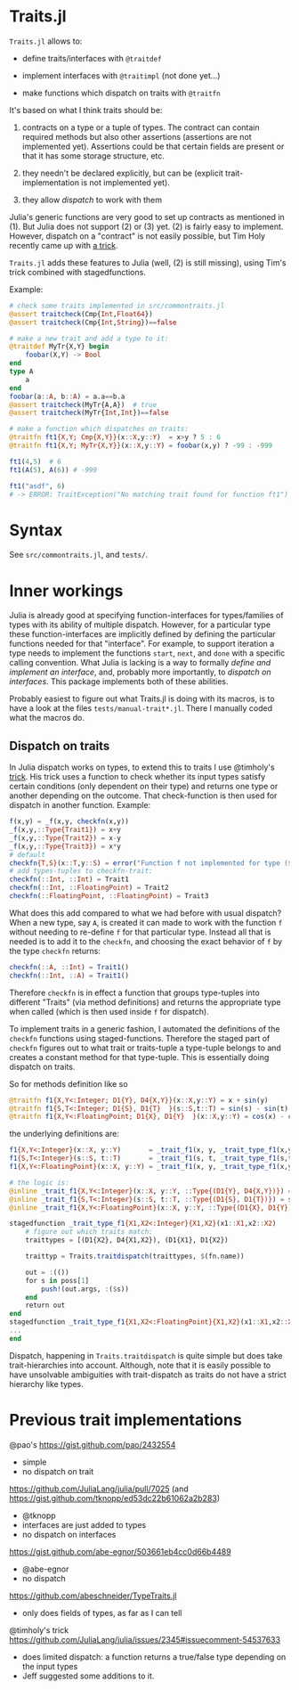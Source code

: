 # Traits.jl

`Traits.jl` allows to:

- define traits/interfaces with `@traitdef`

- implement interfaces with `@traitimpl` (not done yet...)

- make functions which dispatch on traits with `@traitfn`

It's based on what I think traits should be:

1.  contracts on a type or a tuple of types.  The contract can contain
    required methods but also other assertions (assertions are not
    implemented yet).
    Assertions could be that certain fields are present or that it has
    some storage structure, etc.
   
2.  they needn't be declared explicitly, but can be (explicit
    trait-implementation is not implemented yet).
   
3.  they allow *dispatch* to work with them

Julia's generic functions are very good to set up contracts
as mentioned in (1).  But Julia does not support (2) or (3) yet.  (2)
is fairly easy to implement.  However, dispatch on a "contract" is not
easily possible, but Tim Holy recently came up with
[a trick](https://github.com/JuliaLang/julia/issues/2345#issuecomment-54537633).

`Traits.jl` adds these features to Julia (well, (2) is still missing),
using Tim's trick combined with stagedfunctions.

Example:
```julia
# check some traits implemented in src/commontraits.jl
@assert traitcheck(Cmp{Int,Float64}) 
@assert traitcheck(Cmp{Int,String})==false

# make a new trait and add a type to it:
@traitdef MyTr{X,Y} begin
    foobar(X,Y) -> Bool
end
type A
    a
end
foobar(a::A, b::A) = a.a==b.a
@assert traitcheck(MyTr{A,A})  # true
@assert traitcheck(MyTr{Int,Int})==false

# make a function which dispatches on traits:
@traitfn ft1{X,Y; Cmp{X,Y}}(x::X,y::Y)  = x>y ? 5 : 6
@traitfn ft1{X,Y; MyTr{X,Y}}(x::X,y::Y) = foobar(x,y) ? -99 : -999

ft1(4,5)  # 6
ft1(A(5), A(6)) # -999

ft1("asdf", 6)
# -> ERROR: TraitException("No matching trait found for function ft1")
```

# Syntax

See `src/commontraits.jl`, and `tests/`.

# Inner workings

Julia is already good at specifying function-interfaces for
types/families of types with its ability of multiple dispatch.
However, for a particular type these function-interfaces are
implicitly defined by defining the particular functions needed for
that "interface".  For example, to support iteration a type needs to
implement the functions `start`, `next`, and `done` with a specific
calling convention.  What Julia is lacking is a way to formally
*define and implement an interface*, and, probably more importantly,
to *dispatch on interfaces*.  This package implements both of these
abilities.

Probably easiest to figure out what Traits.jl is doing with its
macros, is to have a look at the files `tests/manual-trait*.jl`.  There
I manually coded what the macros do.


## Dispatch on traits

In Julia dispatch works on types, to extend this to traits I use
@timholy's [trick](https://github.com/JuliaLang/julia/issues/2345#issuecomment-54537633).
His trick uses a function to check whether its input types satisfy
certain conditions (only dependent on their type) and returns one type
or another depending on the outcome.  That check-function is then used
for dispatch in another function.  Example:
```julia
f(x,y) = _f(x,y, checkfn(x,y))
_f(x,y,::Type{Trait1}) = x+y
_f(x,y,::Type{Trait2}) = x-y
_f(x,y,::Type{Trait3}) = x*y
# default
checkfn{T,S}(x::T,y::S) = error("Function f not implemented for type ($T,$S)")
# add types-tuples to checkfn-trait:
checkfn(::Int, ::Int) = Trait1
checkfn(::Int, ::FloatingPoint) = Trait2
checkfn(::FloatingPoint, ::FloatingPoint) = Trait3
```

What does this add compared to what we had before with usual dispatch?
When a new type, say `A`, is created it can made to work with the
function `f` without needing to re-define `f` for that particular
type.  Instead all that is needed is to add it to the `checkfn`, and
choosing the exact behavior of `f` by the type `checkfn` returns:
```julia
checkfn(::A, ::Int) = Trait1()
checkfn(::Int, ::A) = Trait1() 
```

Therefore `checkfn` is in effect a function that groups type-tuples
into different "Traits" (via method definitions) and returns the
appropriate type when called (which is then used inside `f` for
dispatch).

To implement traits in a generic fashion, I automated the definitions
of the `checkfn` functions using staged-functions.  Therefore the
staged part of `checkfn` figures out to what trait or traits-tuple a
type-tuple belongs to and creates a constant method for that type-tuple.
This is essentially doing dispatch on traits.

So for methods definition like so
```julia
@traitfn f1{X,Y<:Integer; D1{Y}, D4{X,Y}}(x::X,y::Y) = x + sin(y)
@traitfn f1{S,T<:Integer; D1{S}, D1{T}  }(s::S,t::T) = sin(s) - sin(t)
@traitfn f1{X,Y<:FloatingPoint; D1{X}, D1{Y}  }(x::X,y::Y) = cos(x) - cos(y)
```
the underlying definitions are:
```julia
f1{X,Y<:Integer}(x::X, y::Y)       = _trait_f1(x, y, _trait_type_f1(x,y) )
f1{S,T<:Integer}(s::S, t::T)       = _trait_f1(s, t, _trait_type_f1(s,t) )
f1{X,Y<:FloatingPoint}(x::X, y::Y) = _trait_f1(x, y, _trait_type_f1(x,y) )

# the logic is:
@inline _trait_f1{X,Y<:Integer}(x::X, y::Y, ::Type{(D1{Y}, D4{X,Y})}) = x + sin(y)
@inline _trait_f1{S,T<:Integer}(s::S, t::T, ::Type{(D1{S}, D1{T})}) = sin(s) - sin(t)
@inline _trait_f1{X,Y<:FloatingPoint}(x::X, y::Y, ::Type{(D1{X}, D1{Y})}) = cos(x) - cos(y)

stagedfunction _trait_type_f1{X1,X2<:Integer}{X1,X2}(x1::X1,x2::X2)
    # figure out which traits match:
    traittypes = [(D1{X2}, D4{X1,X2}), (D1{X1}, D1{X2})

    traittyp = Traits.traitdispatch(traittypes, $(fn.name))

    out = :(())
    for s in poss[1]
        push!(out.args, :($s))
    end
    return out
end
stagedfunction _trait_type_f1{X1,X2<:FloatingPoint}{X1,X2}(x1::X1,x2::X2)
...
end

```

Dispatch, happening in `Traits.traitdispatch` is quite simple but does
take trait-hierarchies into account.  Although, note that it is easily
possible to have unsolvable ambiguities with trait-dispatch as traits
do not have a strict hierarchy like types.

# Previous trait implementations
@pao's https://gist.github.com/pao/2432554

- simple
- no dispatch on trait

https://github.com/JuliaLang/julia/pull/7025
(and https://gist.github.com/tknopp/ed53dc22b61062a2b283)

- @tknopp
- interfaces are just added to types
- no dispatch on interfaces

https://gist.github.com/abe-egnor/503661eb4cc0d66b4489

- @abe-egnor
- no dispatch

https://github.com/abeschneider/TypeTraits.jl

- only does fields of types, as far as I can tell

@timholy's trick
https://github.com/JuliaLang/julia/issues/2345#issuecomment-54537633

- does limited dispatch: a function returns a true/false type
  depending on the input types
- Jeff suggested some additions to it.
